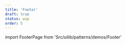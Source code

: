 ```yaml
---
title: 'Footer'
draft: true
status: wip
order: 5
---
```


<!--
  ATTENTION: This file is auto generated by using "makeDemosFactory".
  Do not change the content!
-->

import FooterPage from 'Src/uilib/patterns/demos/Footer'

<FooterPage />
